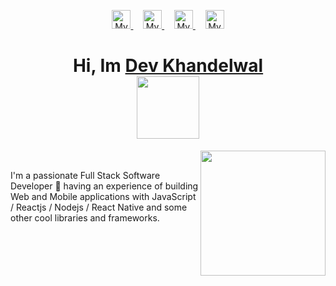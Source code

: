 <p align="center">
  
<a href="https://www.instagram.com/devkh.17/">
  <img  alt="My Instagram" width="30px" src="https://img.icons8.com/fluency/58/instagram-new.png" />
</a> &nbsp; &nbsp;
<a href="https://discord.gg">
  <img  alt="My Discord" width="30px" src="https://img.icons8.com/3d-fluency/58/discord-logo.png" />
</a> &nbsp; &nbsp;
<a href="https://twitter.com/im_slyro">
  <img  alt="My Twitter" width="30px" src="https://img.icons8.com/color/58/twitter--v1.png" />
</a> &nbsp; &nbsp;
<a href="https://www.linkedin.com/in/devkhandelwal/">
  <img  alt="My LinkedIN" width="30px" src="https://img.icons8.com/color/58/linkedin.png" />
</a>
  
 </p>
 
<h1 align="center"> Hi, Im <a href="https://d3v.pages.dev">Dev Khandelwal</a> 
  <br />
  <img src="https://media.tenor.com/rbx3ph5SLRUAAAAi/pikachu-pokemon.gif" width="100" align="center" />
</h2>

<p> 
  <img src="https://media.tenor.com/nHBgEK6zEQMAAAAi/cat-gray.gif" align="right" width="200"> <br />
  <p align="left" font-size="25px">
 I'm a passionate Full Stack Software Developer 🚀 having an experience of building Web and Mobile applications with JavaScript / Reactjs / Nodejs / React Native and some other cool libraries and frameworks.
    </p>
</p>
